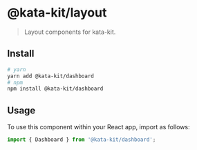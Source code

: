 # @kata-kit/layout

> Layout components for kata-kit.

## Install

```sh
# yarn
yarn add @kata-kit/dashboard
# npm
npm install @kata-kit/dashboard
```

## Usage

To use this component within your React app, import as follows:

```javascript
import { Dashboard } from '@kata-kit/dashboard';
```
